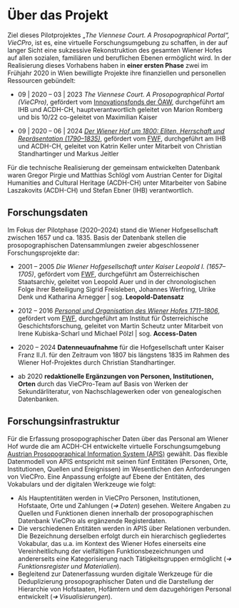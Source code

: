 # Über das Projekt

Ziel dieses Pilotprojektes „_The Viennese Court. A Prosopographical Portal“, VieCPro_, ist es, eine
virtuelle Forschungsumgebung zu schaffen, in der auf langer Sicht eine sukzessive Rekonstruktion des
gesamten Wiener Hofes auf allen sozialen, familiären und beruflichen Ebenen ermöglicht wird. In der
Realisierung dieses Vorhabens haben in **einer ersten Phase** zwei im Frühjahr 2020 in Wien
bewilligte Projekte ihre finanziellen und personellen Ressourcen gebündelt:

- 09 | 2020 – 03 | 2023 _The Viennese Court. A Prosopographical Portal (VieCPro)_, gefördert vom
  [Innovationsfonds der ÖAW](https://www.oeaw.ac.at/foerderungen/innovationsfonds), durchgeführt am
  IHB und ACDH-CH, hauptverantwortlich geleitet von Marion Romberg und bis 10/22 co-geleitet von
  Maximilian Kaiser

- 09 | 2020 – 06 | 2024
  [_Der Wiener Hof um 1800: Eliten, Herrschaft und Repräsentation (1790–1835)_](https://www.oeaw.ac.at/ihb/forschungsbereiche/geschichte-der-habsburgermonarchie/forschung/wiener-hof-um-1800),
  gefördert vom [FWF](https://www.fwf.ac.at/de/), durchgeführt am IHB und ACDH-CH, geleitet von
  Katrin Keller unter Mitarbeit von Christian Standhartinger und Markus Jeitler

Für die technische Realisierung der gemeinsam entwickelten Datenbank waren Gregor Pirgie und
Matthias Schlögl vom Austrian Center for Digital Humanities and Cultural Heritage (ACDH-CH) unter
Mitarbeiter von Sabine Laszakovits (ACDH-CH) und Stefan Ebner (IHB) verantwortlich.

## Forschungsdaten

Im Fokus der Pilotphase (2020–2024) stand die Wiener Hofgesellschaft zwischen 1657 und ca. 1835.
Basis der Datenbank stellen die prosopographischen Datensammlungen zweier abgeschlossener
Forschungsprojekte dar:

- 2001 – 2005 _Die Wiener Hofgesellschaft unter Kaiser Leopold I. (1657–1705)_, gefördert vom
  [FWF](https://www.fwf.ac.at/de/), durchgeführt am Österreichischen Staatsarchiv, geleitet von
  Leopold Auer und in der chronologischen Folge ihrer Beteiligung Sigrid Freisleben, Johannes
  Werfring, Ulrike Denk und Katharina Arnegger | sog. **Leopold-Datensatz**

- 2012 – 2016
  [_Personal und Organisation des Wiener Hofes 1711–1806_](https://hofpersonal.univie.ac.at/de/startseite/),
  gefördert vom [FWF](https://www.fwf.ac.at/de/), durchgeführt am Institut für Österreichische
  Geschichtsforschung, geleitet von Martin Scheutz unter Mitarbeit von Irene Kubiska-Scharl und
  Michael Pölzl | sog. **Access-Daten**

- 2020 – 2024 **Datenneuaufnahme** für die Hofgesellschaft unter Kaiser Franz II./I. für den
  Zeitraum von 1807 bis längstens 1835 im Rahmen des Wiener Hof-Projektes durch Christian
  Standhartinger.

- ab 2020 **redaktionelle Ergänzungen von Personen, Institutionen, Orten** durch das VieCPro-Team
  auf Basis von Werken der Sekundärliteratur, von Nachschlagewerken oder von genealogischen
  Datenbanken.

## Forschungsinfrastruktur

Für die Erfassung prosopographischer Daten über das Personal am Wiener Hof wurde die am ACDH-CH
entwickelte virtuelle Forschungsumgebung
[Austrian Prosopographical Information System (APIS)](https://www.oeaw.ac.at/de/acdh/tools/apis-app)
gewählt. Das flexible Datenmodell von APIS entspricht mit seinen fünf Entitäten (Personen, Orte,
Institutionen, Quellen und Ereignissen) im Wesentlichen den Anforderungen von VieCPro. Eine
Anpassung erfolgte auf Ebene der Entitäten, des Vokabulars und der digitalen Werkzeuge wie folgt:

- Als Hauptentitäten werden in VieCPro Personen, Institutionen, Hofstaate, Orte und Zahlungen (_➔
  Daten_) gesehen. Weitere Angaben zu Quellen und Funktionen dienen innerhalb der prosopographischen
  Datenbank VieCPro als ergänzende Registerdaten.
- Die verschiedenen Entitäten werden in APIS über Relationen verbunden. Die Bezeichnung derselben
  erfolgt durch ein hierarchisch gegliedertes Vokabular, das u.a. im Kontext des Wiener Hofes
  einerseits eine Vereinheitlichung der vielfältigen Funktionsbezeichnungen und andererseits eine
  Kategorisierung nach Tätigkeitsgruppen ermöglicht (_➔ Funktionsregister und Materialien_).
- Begleitend zur Datenerfassung wurden digitale Werkzeuge für die Deduplizierung prosopographischer
  Daten und die Darstellung der Hierarchie von Hofstaaten, Hofämtern und dem dazugehörigen Personal
  entwickelt (_➔ Visualisierungen_).
